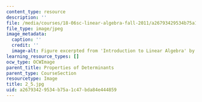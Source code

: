 ```yaml
---
content_type: resource
description: ''
file: /media/courses/18-06sc-linear-algebra-fall-2011/a26793429534b75a1c47bda84e444859_2_5.jpg
file_type: image/jpeg
image_metadata:
  caption: ''
  credit: ''
  image-alt: Figure excerpted from 'Introduction to Linear Algebra' by G.S. Strang
learning_resource_types: []
ocw_type: OCWImage
parent_title: Properties of Determinants
parent_type: CourseSection
resourcetype: Image
title: 2_5.jpg
uid: a2679342-9534-b75a-1c47-bda84e444859
---
```

